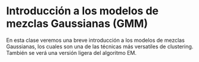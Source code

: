 # Introducción a los modelos de mezclas Gaussianas (GMM)
En esta clase veremos una breve introducción a los modelos de mezclas Gaussianas, los cuales son una de las técnicas más versatiles de clustering. También se verá una versión ligera del algoritmo EM.
